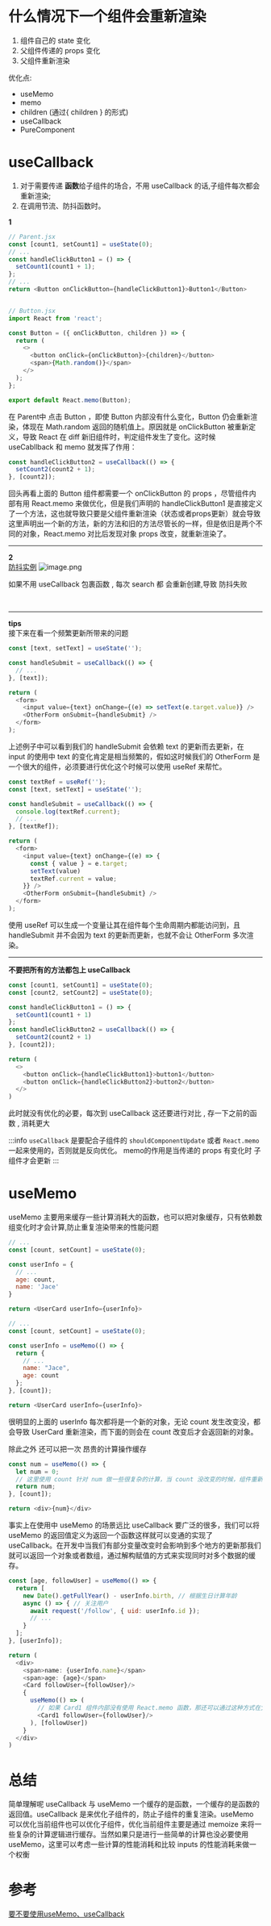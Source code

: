 
# 什么情况下一个组件会重新渲染
1. 组件自己的 state 变化
1. 父组件传递的 props 变化
1. 父组件重新渲染

优化点:

- useMemo
- memo
- children (通过{ children } 的形式)
- useCallback
- PureComponent

# useCallback

1. 对于需要传递 **函数**给子组件的场合，不用 useCallback 的话,子组件每次都会重新渲染;
1. 在调用节流、防抖函数时。

**1**
```javascript
// Parent.jsx
const [count1, setCount1] = useState(0);
// ...
const handleClickButton1 = () => {
  setCount1(count1 + 1);
};
// ...
return <Button onClickButton={handleClickButton1}>Button1</Button>


// Button.jsx
import React from 'react';

const Button = ({ onClickButton, children }) => {
  return (
    <>
      <button onClick={onClickButton}>{children}</button>
      <span>{Math.random()}</span>
    </>
  );
};

export default React.memo(Button);
```
在 Parent中 点击 Button ，即使 Button 内部没有什么变化，Button 仍会重新渲染，体现在 Math.random 返回的随机值上。原因就是 onClickButton 被重新定义，导致 React 在 diff 新旧组件时，判定组件发生了变化。这时候 useCabllback 和 memo 就发挥了作用：
```javascript
const handleClickButton2 = useCallback(() => {
  setCount2(count2 + 1);
}, [count2]);
```
回头再看上面的 Button 组件都需要一个 onClickButton 的 props ，尽管组件内部有用 React.memo 来做优化，但是我们声明的 handleClickButton1 是直接定义了一个方法，这也就导致只要是父组件重新渲染（状态或者props更新）就会导致这里声明出一个新的方法，新的方法和旧的方法尽管长的一样，但是依旧是两个不同的对象，React.memo 对比后发现对象 props 改变，就重新渲染了。

---

**2**<br />[防抖实例](https://codesandbox.io/s/recursing-galileo-wv6z2u?file=/src/App.js)
![image.png](../../assets/1648216474317-7a7c7c49-59e0-42b7-b70d-12f60fcbbf44.png)

如果不用 useCallback 包裹函数 , 每次 search 都	会重新创建,导致 防抖失败

<br />

---

**tips**<br />接下来在看一个频繁更新所带来的问题
```javascript
const [text, setText] = useState('');

const handleSubmit = useCallback(() => {
  // ...
}, [text]);

return (
  <form>
    <input value={text} onChange={(e) => setText(e.target.value)} />
    <OtherForm onSubmit={handleSubmit} />
  </form>
);
```
上述例子中可以看到我们的 handleSubmit 会依赖 text 的更新而去更新，在 input 的使用中 text 的变化肯定是相当频繁的，假如这时候我们的 OtherForm 是一个很大的组件，必须要进行优化这个时候可以使用 useRef 来帮忙。
```javascript
const textRef = useRef('');
const [text, setText] = useState('');

const handleSubmit = useCallback(() => {
  console.log(textRef.current);
  // ...
}, [textRef]);

return (
  <form>
    <input value={text} onChange={(e) => {
      const { value } = e.target;
      setText(value)
      textRef.current = value;
    }} />
    <OtherForm onSubmit={handleSubmit} />
  </form>
);
```
使用 useRef 可以生成一个变量让其在组件每个生命周期内都能访问到，且 handleSubmit 并不会因为 text 的更新而更新，也就不会让 OtherForm 多次渲染。

---

**不要把所有的方法都包上 useCallback**
```javascript
const [count1, setCount1] = useState(0);
const [count2, setCount2] = useState(0);

const handleClickButton1 = () => {
  setCount1(count1 + 1)
};
const handleClickButton2 = useCallback(() => {
  setCount2(count2 + 1)
}, [count2]);

return (
  <>
    <button onClick={handleClickButton1}>button1</button>
    <button onClick={handleClickButton2}>button2</button>
  </>
)
```
此时就没有优化的必要，每次到 useCallback 这还要进行对比 , 存一下之前的函数 , 消耗更大

:::info
`useCallback` 是要配合子组件的 `shouldComponentUpdate` 或者 `React.memo` 一起来使用的，否则就是反向优化。 memo的作用是当传递的 props 有变化时 子组件才会更新
:::

# useMemo
useMemo 主要用来缓存一些计算消耗大的函数，也可以把对象缓存，只有依赖数组变化时才会计算,防止重复渲染带来的性能问题
```javascript
// ...
const [count, setCount] = useState(0);

const userInfo = {
  // ...
  age: count,
  name: 'Jace'
}

return <UserCard userInfo={userInfo}>
```
```javascript
// ...
const [count, setCount] = useState(0);

const userInfo = useMemo(() => {
  return {
    // ...
    name: "Jace",
    age: count
  };
}, [count]);

return <UserCard userInfo={userInfo}>

```
很明显的上面的 userInfo 每次都将是一个新的对象，无论 count 发生改变没，都会导致 UserCard 重新渲染，而下面的则会在 count 改变后才会返回新的对象。

除此之外 还可以把一次 昂贵的计算操作缓存
```javascript
const num = useMemo(() => {
  let num = 0;
  // 这里使用 count 针对 num 做一些很复杂的计算，当 count 没改变的时候，组件重新渲染就会直接返回之前缓存的值。
  return num;
}, [count]);

return <div>{num}</div>
```
事实上在使用中 useMemo 的场景远比 useCallback 要广泛的很多，我们可以将 useMemo 的返回值定义为返回一个函数这样就可以变通的实现了 useCallback。在开发中当我们有部分变量改变时会影响到多个地方的更新那我们就可以返回一个对象或者数组，通过解构赋值的方式来实现同时对多个数据的缓存。
```javascript
const [age, followUser] = useMemo(() => {
  return [
    new Date().getFullYear() - userInfo.birth, // 根据生日计算年龄
    async () => { // 关注用户
      await request('/follow', { uid: userInfo.id });
      // ...
    }
  ];
}, [userInfo]);

return (
  <div>
    <span>name: {userInfo.name}</span>
    <span>age: {age}</span>
    <Card followUser={followUser}/>
    {
      useMemo(() => (
        // 如果 Card1 组件内部没有使用 React.memo 函数，那还可以通过这种方式在父组件减少子组件的渲染
        <Card1 followUser={followUser}/>
      ), [followUser])
    }
  </div>
)
```

# 总结
简单理解呢 useCallback 与 useMemo 一个缓存的是函数，一个缓存的是函数的返回值。useCallback 是来优化子组件的，防止子组件的重复渲染。useMemo 可以优化当前组件也可以优化子组件，优化当前组件主要是通过 memoize 来将一些复杂的计算逻辑进行缓存。当然如果只是进行一些简单的计算也没必要使用 useMemo，这里可以考虑一些计算的性能消耗和比较 inputs 的性能消耗来做一个权衡


# 参考

[要不要使用useMemo、useCallback](https://player.bilibili.com/player.html?bvid=BV1gf4y1X7bQ)





